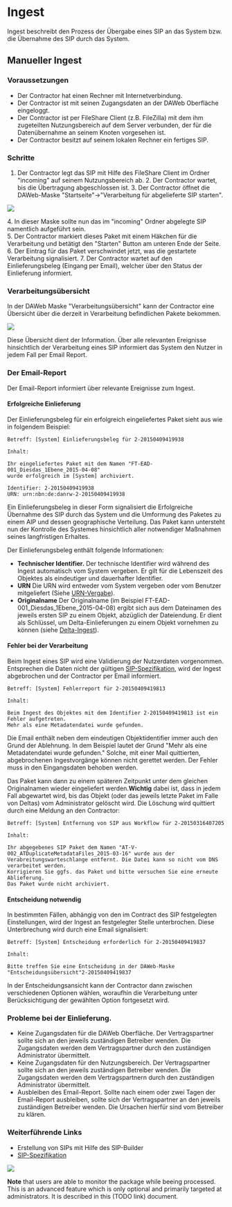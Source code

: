 # Ingest 

Ingest beschreibt den Prozess der Übergabe eines SIP an das System bzw. die Übernahme des SIP durch das System.

## Manueller Ingest

### Voraussetzungen

* Der Contractor hat einen Rechner mit Internetverbindung.
* Der Contractor ist mit seinen Zugangsdaten an der DAWeb Oberfläche eingeloggt. 
* Der Contractor ist per FileShare Client (z.B. FileZilla) mit dem ihm zugeteilten Nutzungsbereich auf dem Server verbunden, der für die Datenübernahme an seinem Knoten vorgesehen ist. 
* Der Contractor besitzt auf seinem lokalen Rechner ein fertiges SIP. 

### Schritte

1. Der Contractor legt das SIP mit Hilfe des FileShare Client im Ordner "incoming" auf seinem Nutzungsbereich ab.
2\. Der Contractor wartet, bis die Übertragung abgeschlossen ist.
3\. Der Contractor öffnet die DAWeb-Maske "Startseite"->"Verarbeitung für abgelieferte SIP starten".

![](https://raw.githubusercontent.com/da-nrw/DNSCore/master/ContentBroker/src/main/markdown/ingest1.png)

4\. In dieser Maske sollte nun das im "incoming" Ordner abgelegte SIP namentlich aufgeführt sein.<br>
5\. Der Contractor markiert dieses Paket mit einem Häkchen für die Verarbeitung und betätigt den "Starten" Button am unteren Ende der Seite.
6\. Der Eintrag für das Paket verschwindet jetzt, was die gestartete Verarbeitung signalisiert.
7\. Der Contractor wartet auf den Einlieferungsbeleg (Eingang per Email), welcher über den Status der Einlieferung informiert.

### Verarbeitungsübersicht

In der DAWeb Maske "Verarbeitungsübersicht" kann der Contractor eine Übersicht über die derzeit in Verarbeitung befindlichen Pakete bekommen.

![](https://raw.githubusercontent.com/da-nrw/DNSCore/master/ContentBroker/src/main/markdown/queue.png)

Diese Übersicht dient der Information. Über alle relevanten Ereignisse hinsichtlich der Verarbeitung eines SIP informiert das System den Nutzer in jedem Fall per Email Report.

### Der Email-Report

Der Email-Report informiert über relevante Ereignisse zum Ingest.

#### Erfolgreiche Einlieferung

Der Einlieferungsbeleg für ein erfolgreich eingeliefertes Paket sieht aus wie in folgendem Beispiel:

```
Betreff: [System] Einlieferungsbeleg für 2-20150409419938

Inhalt:

Ihr eingeliefertes Paket mit dem Namen "FT-EAD-001_Diesdas_1Ebene_2015-04-08" 
wurde erfolgreich im [System] archiviert.

Identifier: 2-20150409419938
URN: urn:nbn:de:danrw-2-20150409419938
```

Ein Einlieferungsbeleg in dieser Form signalisiert die Erfolgreiche Übernahme des SIP durch das System und die Umformung
des Paketes zu einem AIP und dessen geographische Verteilung. Das Paket kann untersteht nun der Kontrolle des Systemes hinsichtlich aller notwendiger Maßnahmen seines langfristigen Erhaltes.

Der Einlieferungsbeleg enthält folgende Informationen:

* **Technischer Identifier.** Der technische Identifier wird während des Ingest automatisch vom System vergeben. Er gilt für die Lebenszeit des Objektes als eindeutiger und dauerhafter Identifier. 
* **URN** Die URN wird entweder vom System vergeben oder vom Benutzer mitgeliefert (Siehe [URN-Vergabe](specification_sip.de.md#urn-vergabe)).
* **Originalname** Der Originalname (im Beispiel FT-EAD-001_Diesdas_1Ebene_2015-04-08) ergibt sich aus dem Dateinamen des jeweils ersten SIP zu einem Objekt, abzüglich der Dateiendung. Er dient als Schlüssel, um Delta-Einlieferungen zu einem Objekt vornehmen zu können (siehe [Delta-Ingest](usage_ingest_delta.de.md)). 

#### Fehler bei der Verarbeitung

Beim Ingest eines SIP wird eine Validierung der Nutzerdaten vorgenommen. Entsprechen die Daten nicht der gültigen
[SIP-Spezifikation](specification_sip.de.md), wird der Ingest abgebrochen und der Contractor per Email informiert.

```
Betreff: [System] Fehlerreport für 2-20150409419813

Inhalt:

Beim Ingest des Objektes mit dem Identifier 2-20150409419813 ist ein Fehler aufgetreten. 
Mehr als eine Metadatendatei wurde gefunden.
```

Die Email enthält neben dem eindeutigen Objektidentifier immer auch den Grund der Ablehnung. In dem Beispiel lautet der Grund "Mehr als eine Metadatendatei wurde gefunden." Solche, mit einer Mail quittierten, abgebrochenen Ingestvorgänge können nicht gerettet werden. Der Fehler muss in den Eingangsdaten behoben werden. 

Das Paket kann dann zu einem späteren Zeitpunkt unter dem gleichen Originalnamen wieder eingeliefert werden.**Wichtig** dabei ist, dass in jedem Fall abgewartet wird, bis das Objekt (oder das jeweils letzte Paket im Falle von Deltas) vom Administrator
gelöscht wird. Die Löschung wird quittiert durch eine Meldung an den Contractor:

```
Betreff: [System] Entfernung von SIP aus Workflow für 2-20150316407205

Inhalt:

Ihr abgegebenes SIP Paket dem Namen "AT-V-002_ATDuplicateMetadataFiles_2015-03-16" wurde aus der 
Verabreitungswarteschlange entfernt. Die Datei kann so nicht vom DNS verarbeitet werden. 
Korrigieren Sie ggfs. das Paket und bitte versuchen Sie eine erneute Ablieferung. 
Das Paket wurde nicht archiviert. 
```

#### Entscheidung notwendig

In bestimmten Fällen, abhängig von den im Contract des SIP festgelegten Einstellungen, wird der Ingest an festgelegter Stelle unterbrochen. Diese Unterbrechung wird durch eine Email signalisiert:

```
Betreff: [System] Entscheidung erforderlich für 2-20150409419837

Inhalt:

Bitte treffen Sie eine Entscheidung in der DAWeb-Maske "Entscheidungsübersicht"2-20150409419837
```

In der Entscheidungsansicht kann der Contractor dann zwischen verschiedenen Optionen wählen, woraufhin die Verarbeitung unter Berücksichtigung der gewählten Option fortgesetzt wird.

### Probleme bei der Einlieferung.

* Keine Zugangsdaten für die DAWeb Oberfläche. Der Vertragspartner sollte sich an den jeweils zuständigen Betreiber wenden. Die Zugangsdaten werden dem Vertragspartner durch den zuständigen Administrator übermittelt.
* Keine Zugangsdaten für den Nutzungsbereich. Der Vertragspartner sollte sich an den jeweils zuständigen Betreiber wenden. Die Zugangsdaten werden dem Vertragspartnern durch den zuständigen Administrator übermittelt.
* Ausbleiben des Email-Report. Sollte nach einem oder zwei Tagen der Email-Report ausbleiben, sollte sich der Vertragspartner an den jeweils zuständigen Betreiber wenden. Die Ursachen hierfür sind vom Betreiber zu klären.

### Weiterführende Links

* Erstellung von SIPs mit Hilfe des SIP-Builder
* [SIP-Spezifikation](specification_sip.de.md)





![](https://raw2.github.com/da-nrw/DNSCore/master/DAWeb/doc/ingest_1.png)


**Note** that users are able to monitor the package while beeing processed.
This is an advanced feature which is only optional and primarily targeted at 
administrators. It is described in this (TODO link) document.
